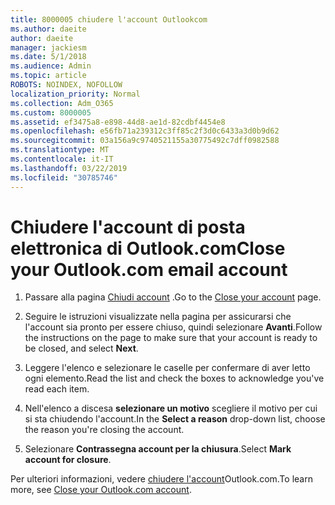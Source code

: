 ```yaml
---
title: 8000005 chiudere l'account Outlookcom
ms.author: daeite
author: daeite
manager: jackiesm
ms.date: 5/1/2018
ms.audience: Admin
ms.topic: article
ROBOTS: NOINDEX, NOFOLLOW
localization_priority: Normal
ms.collection: Adm_O365
ms.custom: 8000005
ms.assetid: ef3475a8-e898-44d8-ae1d-82cdbf4454e8
ms.openlocfilehash: e56fb71a239312c3ff85c2f3d0c6433a3d0b9d62
ms.sourcegitcommit: 03a156a9c9740521155a30775492c7dff0982588
ms.translationtype: MT
ms.contentlocale: it-IT
ms.lasthandoff: 03/22/2019
ms.locfileid: "30785746"
---
```

# <a name="close-your-outlookcom-email-account"></a><span data-ttu-id="92837-102">Chiudere l'account di posta elettronica di Outlook.com</span><span class="sxs-lookup"><span data-stu-id="92837-102">Close your Outlook.com email account</span></span>

1. <span data-ttu-id="92837-103">Passare alla pagina [Chiudi account](https://go.microsoft.com/fwlink/p/?linkid=845493) .</span><span class="sxs-lookup"><span data-stu-id="92837-103">Go to the [Close your account](https://go.microsoft.com/fwlink/p/?linkid=845493) page.</span></span> 
    
2. <span data-ttu-id="92837-104">Seguire le istruzioni visualizzate nella pagina per assicurarsi che l'account sia pronto per essere chiuso, quindi selezionare **Avanti**.</span><span class="sxs-lookup"><span data-stu-id="92837-104">Follow the instructions on the page to make sure that your account is ready to be closed, and select **Next**.</span></span> 
    
3. <span data-ttu-id="92837-105">Leggere l'elenco e selezionare le caselle per confermare di aver letto ogni elemento.</span><span class="sxs-lookup"><span data-stu-id="92837-105">Read the list and check the boxes to acknowledge you've read each item.</span></span>
    
4. <span data-ttu-id="92837-106">Nell'elenco a discesa **selezionare un motivo** scegliere il motivo per cui si sta chiudendo l'account.</span><span class="sxs-lookup"><span data-stu-id="92837-106">In the **Select a reason** drop-down list, choose the reason you're closing the account.</span></span> 
    
5. <span data-ttu-id="92837-107">Selezionare **Contrassegna account per la chiusura**.</span><span class="sxs-lookup"><span data-stu-id="92837-107">Select **Mark account for closure**.</span></span> 
    
<span data-ttu-id="92837-108">Per ulteriori informazioni, vedere [chiudere l'account](https://go.microsoft.com/fwlink/p/?linkid=873106)[](https://support.office.com/article/564b801e-2a47-4cb2-afa8-12ead3185038.aspx)Outlook.com.</span><span class="sxs-lookup"><span data-stu-id="92837-108">To learn more, see [Close your Outlook.com account](https://go.microsoft.com/fwlink/p/?linkid=873106)[](https://support.office.com/article/564b801e-2a47-4cb2-afa8-12ead3185038.aspx).</span></span>
  

